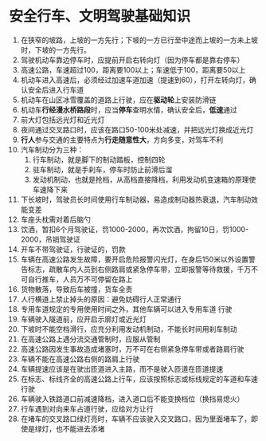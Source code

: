 # 安全行车、文明驾驶基础知识

1. 在狭窄的坡路，上坡的一方先行；下坡的一方已行至中途而上坡的一方未上坡时，下坡的一方先行。
2. 驾驶机动车靠边停车时，应提前开启右转向灯（因为停车都是靠右停车）
3. 高速公路，车速超过100，距离要100以上；车速低于100，距离要50以上
4. 机动车进入高速后，必须经过加速车道加速（提速到60），打开左转向灯，确认安全后进入行车道
5. 机动车在山区冰雪覆盖的道路上行驶，应在**驱动轮**上安装防滑链
6. 机动车**行经漫水桥路段**时，应当**停车**查明水情，确认安全后，**低速**通过
7. 前大灯包括远光灯和近光灯
8. 夜间通过交叉路口时，应该在路口50-100米处减速，并把远光灯换成近光灯
9. **行人**参与交通的主要特点为**行走随意性大**，方向多变，对驾车不利
10. 汽车制动分为三种：
    1. 行车制动，就是脚下的制动踏板，控制四轮
    2. 驻车制动，就是手刹车，停车时防止前滑后溜
    3. 发动机制动，也就是抢档，从高档直接降档，利用发动机变速箱的原理使车速降下来
11. 下长坡时，驾驶员长时间使用行车制动器，易造成制动器热衰退，汽车制动效能变差
12. 车座头枕需对着后脑勺
13. 饮酒，暂扣6个月驾驶证，罚1000-2000，再次饮酒，拘留10日，罚1000-2000，吊销驾驶证
14. 开车不带驾驶证，行驶证的，罚款
15. 车辆在高速公路发生故障，要开启危险报警闪光灯，在身后150米以外设置警告标志，疏散车内人员到右侧路肩或紧急停车带，立即报警等待救援，千万不可自行推车，人员万不可停留在路上
16. 货物散落，导致后车被撞，货车全责
17. 人行横道上禁止掉头的原因：避免妨碍行人正常通行
18. 专用车道规定的专用使用时间之外，其他车辆可以进入专用车道 行驶
19. 车辆驶入隧道前，应开启示廓灯或近光灯
20. 下坡时不能空档滑行，应充分利用发动机制动，不能长时间用刹车制动
21. 在高速公路上遇分流交通管制时，应服从管制
22. 高速公路因发生事故造成堵塞时，万不可在右侧紧急停车带或者路肩行驶
23. 车辆不能在高速公路右侧的路肩上行驶
24. 车辆提速应该是在驶出匝道进入主路，而不是驶入匝道在匝道提速
25. 在标志、标线齐全的高速公路上行车，应该按照标志或标线规定的车道和车速行驶
26. 车辆驶入铁路道口前减速降档，进入道口后不能变换档位（换挡易熄火）
27. 行车遇到对向来车占道行驶，应给对方让行
28. 在堵车的交叉路口绿灯亮时，车辆不应该驶入交叉路口，因为里面堵车了，即使是绿灯，也不能进去添堵

